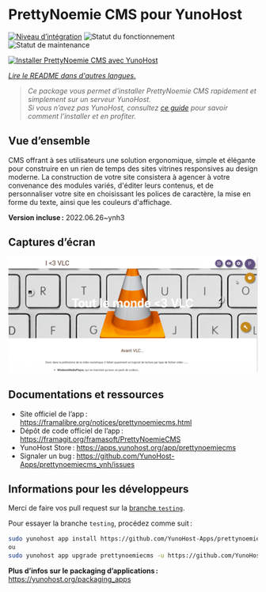 <!--
Nota bene : ce README est automatiquement généré par <https://github.com/YunoHost/apps/tree/master/tools/readme_generator>
Il NE doit PAS être modifié à la main.
-->

# PrettyNoemie CMS pour YunoHost

[![Niveau d’intégration](https://dash.yunohost.org/integration/prettynoemiecms.svg)](https://dash.yunohost.org/appci/app/prettynoemiecms) ![Statut du fonctionnement](https://ci-apps.yunohost.org/ci/badges/prettynoemiecms.status.svg) ![Statut de maintenance](https://ci-apps.yunohost.org/ci/badges/prettynoemiecms.maintain.svg)

[![Installer PrettyNoemie CMS avec YunoHost](https://install-app.yunohost.org/install-with-yunohost.svg)](https://install-app.yunohost.org/?app=prettynoemiecms)

*[Lire le README dans d'autres langues.](./ALL_README.md)*

> *Ce package vous permet d’installer PrettyNoemie CMS rapidement et simplement sur un serveur YunoHost.*  
> *Si vous n’avez pas YunoHost, consultez [ce guide](https://yunohost.org/install) pour savoir comment l’installer et en profiter.*

## Vue d’ensemble

CMS offrant à ses utilisateurs une solution ergonomique, simple et élégante pour construire en un rien de temps des sites vitrines responsives au design moderne.
La construction de votre site consistera à agencer à votre convenance des modules variés, d'éditer leurs contenus, et de personnaliser votre site en choisissant les polices de caractère, la mise en forme du texte, ainsi que les couleurs d'affichage.


**Version incluse :** 2022.06.26~ynh3

## Captures d’écran

![Capture d’écran de PrettyNoemie CMS](./doc/screenshots/pages-framasite-theme-light.gif)

## Documentations et ressources

- Site officiel de l’app : <https://framalibre.org/notices/prettynoemiecms.html>
- Dépôt de code officiel de l’app : <https://framagit.org/framasoft/PrettyNoemieCMS>
- YunoHost Store : <https://apps.yunohost.org/app/prettynoemiecms>
- Signaler un bug : <https://github.com/YunoHost-Apps/prettynoemiecms_ynh/issues>

## Informations pour les développeurs

Merci de faire vos pull request sur la [branche `testing`](https://github.com/YunoHost-Apps/prettynoemiecms_ynh/tree/testing).

Pour essayer la branche `testing`, procédez comme suit :

```bash
sudo yunohost app install https://github.com/YunoHost-Apps/prettynoemiecms_ynh/tree/testing --debug
ou
sudo yunohost app upgrade prettynoemiecms -u https://github.com/YunoHost-Apps/prettynoemiecms_ynh/tree/testing --debug
```

**Plus d’infos sur le packaging d’applications :** <https://yunohost.org/packaging_apps>
